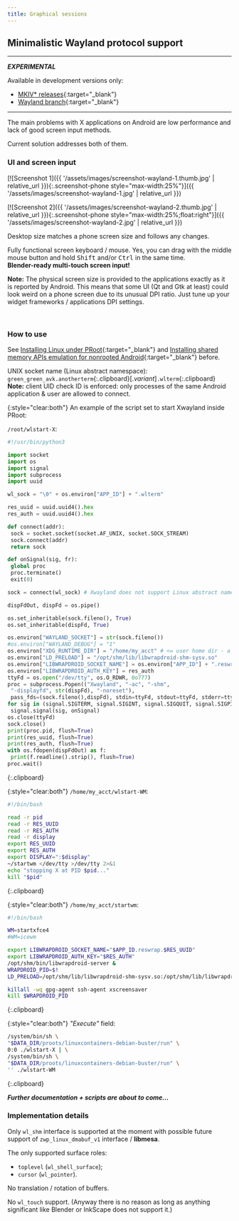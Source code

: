 ```yaml
---
title: Graphical sessions
---
```

## Minimalistic Wayland protocol support

---

***<hl>EXPERIMENTAL</hl>***

Available in development versions only:
* [MKIV\* releases](https://github.com/green-green-avk/AnotherTerm/releases){:target="_blank"}
* [Wayland branch](https://github.com/green-green-avk/AnotherTerm/tree/Wayland){:target="_blank"}

---

The main problems with X&nbsp;applications on Android are low performance
and lack of good screen input methods.

Current solution addresses both of them.


### UI and screen input

[![Screenshot 1]({{ '/assets/images/screenshot-wayland-1.thumb.jpg' | relative_url }}){:.screenshot-phone style="max-width:25%"}]({{ '/assets/images/screenshot-wayland-1.jpg' | relative_url }})

[![Screenshot 2]({{ '/assets/images/screenshot-wayland-2.thumb.jpg' | relative_url }}){:.screenshot-phone style="max-width:25%;float:right"}]({{ '/assets/images/screenshot-wayland-2.jpg' | relative_url }})

Desktop size matches a phone screen size and follows any changes.

Fully functional screen keyboard / mouse.
Yes, you can drag with the middle mouse button and hold
<kbd>Shift</kbd> and/or <kbd>Ctrl</kbd> in the same time.
<br/>**Blender-ready multi-touch screen input!**

**Note:** The physical screen size is provided to the applications exactly as it is reported by Android.
This means that some UI (Qt and Gtk at least) could look weird on a phone screen
due to its unusual DPI ratio. Just tune up your widget frameworks / applications DPI settings.

<br style="clear:both"/>


### How to use

See
[Installing Linux under PRoot](installing-linux-under-proot.html#main_content){:target="_blank"}
and
[Installing shared memory APIs emulation for nonrooted Android](installing-linux-apis-emulation-for-nonrooted-android.html#main_content){:target="_blank"}
before.

UNIX socket name (Linux abstract namespace):
<br/>`green_green_avk.anotherterm`{:.clipboard}[.*variant*]`.wlterm`{:.clipboard}
<br/>**Note:** client UID check ID is enforced:
only processes of the same Android application &amp; user are allowed to connect.

{:style="clear:both"}
An example of the script set to start Xwayland inside PRoot:

`/root/wlstart-X`:
```python
#!/usr/bin/python3

import socket
import os
import signal
import subprocess
import uuid

wl_sock = "\0" + os.environ["APP_ID"] + ".wlterm"

res_uuid = uuid.uuid4().hex
res_auth = uuid.uuid4().hex

def connect(addr):
 sock = socket.socket(socket.AF_UNIX, socket.SOCK_STREAM)
 sock.connect(addr)
 return sock

def onSignal(sig, fr):
 global proc
 proc.terminate()
 exit(0)

sock = connect(wl_sock) # Xwayland does not support Linux abstract namespace and needs a little help here...

dispFdOut, dispFd = os.pipe()

os.set_inheritable(sock.fileno(), True)
os.set_inheritable(dispFd, True)

os.environ["WAYLAND_SOCKET"] = str(sock.fileno())
#os.environ["WAYLAND_DEBUG"] = "1"
os.environ["XDG_RUNTIME_DIR"] = "/home/my_acct" # <= user home dir - a good place for Xwayland socket / wl_shm in-memory files (delete-after-open)
os.environ["LD_PRELOAD"] = "/opt/shm/lib/libwrapdroid-shm-sysv.so"
os.environ["LIBWRAPDROID_SOCKET_NAME"] = os.environ["APP_ID"] + ".reswrap." + res_uuid
os.environ["LIBWRAPDROID_AUTH_KEY"] = res_auth
ttyFd = os.open("/dev/tty", os.O_RDWR, 0o777)
proc = subprocess.Popen(("Xwayland", "-ac", "-shm",
 "-displayfd", str(dispFd), "-noreset"),
 pass_fds=(sock.fileno(),dispFd), stdin=ttyFd, stdout=ttyFd, stderr=ttyFd) # yep, connect to the controlling TTY directly
for sig in (signal.SIGTERM, signal.SIGINT, signal.SIGQUIT, signal.SIGPIPE):
 signal.signal(sig, onSignal)
os.close(ttyFd)
sock.close()
print(proc.pid, flush=True)
print(res_uuid, flush=True)
print(res_auth, flush=True)
with os.fdopen(dispFdOut) as f:
 print(f.readline().strip(), flush=True)
proc.wait()
```
{:.clipboard}

{:style="clear:both"}
`/home/my_acct/wlstart-WM`:
```sh
#!/bin/bash

read -r pid
read -r RES_UUID
read -r RES_AUTH
read -r display
export RES_UUID
export RES_AUTH
export DISPLAY=":$display"
~/startwm </dev/tty >/dev/tty 2>&1
echo "stopping X at PID $pid..."
kill "$pid"
```
{:.clipboard}

{:style="clear:both"}
`/home/my_acct/startwm`:
```sh
#!/bin/bash

WM=startxfce4
#WM=icewm

export LIBWRAPDROID_SOCKET_NAME="$APP_ID.reswrap.$RES_UUID"
export LIBWRAPDROID_AUTH_KEY="$RES_AUTH"
/opt/shm/bin/libwrapdroid-server &
WRAPDROID_PID=$!
LD_PRELOAD=/opt/shm/lib/libwrapdroid-shm-sysv.so:/opt/shm/lib/libwrapdroid-shm-posix.so "$WM"

killall -wq gpg-agent ssh-agent xscreensaver
kill $WRAPDROID_PID
```
{:.clipboard}

{:style="clear:both"}
*"Execute"* field:
```sh
/system/bin/sh \
"$DATA_DIR/proots/linuxcontainers-debian-buster/run" \
0:0 ./wlstart-X | \
/system/bin/sh \
"$DATA_DIR/proots/linuxcontainers-debian-buster/run" \
'' ./wlstart-WM
```
{:.clipboard}

***Further documentation + scripts are about to come...***


### Implementation details

Only `wl_shm` interface is supported at the moment
with possible future support of `zwp_linux_dmabuf_v1` interface / **libmesa**.

The only supported surface roles:
* `toplevel` (`wl_shell_surface`);
* `cursor` (`wl_pointer`).

No translation / rotation of buffers.

No `wl_touch` support.
(Anyway there is no reason as long as anything significant
like Blender or InkScape does not support it.)
